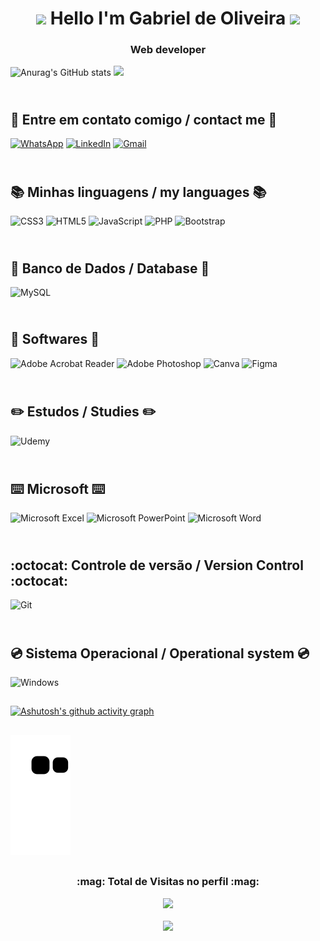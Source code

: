 <h1 align="center">
<img src="http://1.bp.blogspot.com/-BXw5XGA1lnk/U-EBIF_tMCI/AAAAAAAAAQs/a_bnSg5lyyY/s1600/pikachu-4.gif" width="100">
    Hello I'm Gabriel de Oliveira 
  <img src="https://www.pkparaiso.com/imagenes/xy/sprites/animados/eevee-3.gif" width="100">
  </h1>
<h3 align="center">Web developer</h3>

<!--
**Gabriel-0100111101010010/Gabriel-0100111101010010** is a ✨ _special_ ✨ repository because its `README.md` (this file) appears on your GitHub profile.

Here are some ideas to get you started:

- 🔭 I’m currently working on ...
- 🌱 I’m currently learning ...
- 👯 I’m looking to collaborate on ...
- 🤔 I’m looking for help with ...
- 💬 Ask me about ...
- 📫 How to reach me: ...
- 😄 Pronouns: ...
- ⚡ Fun fact: ...
-->
![Anurag's GitHub stats](https://github-readme-stats.vercel.app/api?username=Gabriel-Dev-Oliveira&show_icons=true&theme=midnight-purple)
 <img height="135em" src="https://github-readme-stats.vercel.app/api/top-langs/?username=Gabriel-Dev-Oliveira&layout=compact&langs_count=7&theme=midnight-purple&show_icons=true&include_all_commits=true&count_private=true"/>
      
## <br /> :calling: Entre em contato comigo / contact me :calling:
[![WhatsApp](https://img.shields.io/badge/WhatsApp-25D366?style=for-the-badge&logo=whatsapp&logoColor=white)](https://api.whatsapp.com/send?phone=5515996567821&text=Ol%C3%A1%2C%20vim%20do%20seu%20perfil%20do%20Github)
[![LinkedIn](https://img.shields.io/badge/linkedin-%230077B5.svg?style=for-the-badge&logo=linkedin&logoColor=white)](https://www.linkedin.com/in/gabriel-oliveira-688aa4219/)
[![Gmail](https://img.shields.io/badge/Gmail-D14836?style=for-the-badge&logo=gmail&logoColor=white)](mailto:gabriel.de.oliveira.email@gmail.com)

## <br /> :books: Minhas linguagens / my languages :books:
![CSS3](https://img.shields.io/badge/css3-%231572B6.svg?style=for-the-badge&logo=css3&logoColor=white)
![HTML5](https://img.shields.io/badge/html5-%23E34F26.svg?style=for-the-badge&logo=html5&logoColor=white)
![JavaScript](https://img.shields.io/badge/javascript-%23323330.svg?style=for-the-badge&logo=javascript&logoColor=%23F7DF1E)
![PHP](https://img.shields.io/badge/php-%23777BB4.svg?style=for-the-badge&logo=php&logoColor=white)
![Bootstrap](https://img.shields.io/badge/bootstrap-%23563D7C.svg?style=for-the-badge&logo=bootstrap&logoColor=white)

## <br /> :file_folder: Banco de Dados / Database :file_folder:
![MySQL](https://img.shields.io/badge/mysql-%2300f.svg?style=for-the-badge&logo=mysql&logoColor=white)

## <br />:space_invader: Softwares :space_invader:
![Adobe Acrobat Reader](https://img.shields.io/badge/Adobe%20Acrobat%20Reader-EC1C24.svg?style=for-the-badge&logo=Adobe%20Acrobat%20Reader&logoColor=white)
![Adobe Photoshop](https://img.shields.io/badge/adobe%20photoshop-%2331A8FF.svg?style=for-the-badge&logo=adobe%20photoshop&logoColor=white)
![Canva](https://img.shields.io/badge/Canva-%2300C4CC.svg?style=for-the-badge&logo=Canva&logoColor=white)
![Figma](https://img.shields.io/badge/figma-%23F24E1E.svg?style=for-the-badge&logo=figma&logoColor=white)

## <br /> :pencil2: Estudos / Studies :pencil2:
![Udemy](https://img.shields.io/badge/Udemy-A435F0?style=for-the-badge&logo=Udemy&logoColor=white)

## <br />:keyboard: Microsoft :keyboard:
![Microsoft Excel](https://img.shields.io/badge/Microsoft_Excel-217346?style=for-the-badge&logo=microsoft-excel&logoColor=white)
![Microsoft PowerPoint](https://img.shields.io/badge/Microsoft_PowerPoint-B7472A?style=for-the-badge&logo=microsoft-powerpoint&logoColor=white)
![Microsoft Word](https://img.shields.io/badge/Microsoft_Word-2B579A?style=for-the-badge&logo=microsoft-word&logoColor=white)

## <br />:octocat: Controle de versão / Version Control :octocat:
![Git](https://img.shields.io/badge/git-%23F05033.svg?style=for-the-badge&logo=git&logoColor=white)

## <br />:cd: Sistema Operacional / Operational system 	:cd:
![Windows](https://img.shields.io/badge/Windows-0078D6?style=for-the-badge&logo=windows&logoColor=white)

##
[![Ashutosh's github activity graph](https://activity-graph.herokuapp.com/graph?username=Gabriel-Dev-Oliveira&theme=react-dark)](https://github.com/ashutosh00710/github-readme-activity-graph)
##

![Snake animation](https://github.com/Gabriel-Dev-Oliveira/Gabriel-Dev-Oliveira/blob/output/github-contribution-grid-snake.svg) 

##

<h3 align="center">
  :mag: Total de Visitas no perfil :mag: <br>
   <p align="center">
     <img alingn="center" src="https://profile-counter.glitch.me/Gabriel-Dev-Oliveira/count.svg" />
   </h3>
  </p>
</div>


<p align="center" width=100%>
  <img src="https://capsule-render.vercel.app/api?type=waving&color=gradient&height=60&section=footer"/>
</p>

